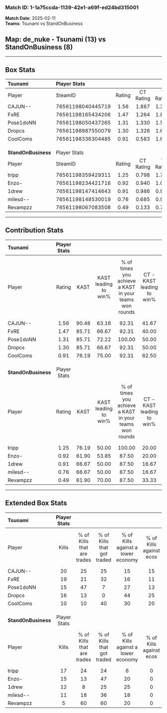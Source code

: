 ### Match ID: 1-1a75ccda-1139-42e1-a69f-ed24bd315001  
**Match Date**: 2025-02-11  
**Teams**: Tsunami vs StandOnBusiness  

## **Map**: de_nuke - Tsunami (13) vs StandOnBusiness (8)  
---  

## Box Stats  

| **Tsunami**         | Player Stats      |        |           |          |       |       |       |         |        |      |     |
| :- | :- | :-: | :-: | :-: | :-: | :-: | :-: | :-: | :-: | :-: | :-: |
| Player              | SteamID           | Rating | CT Rating | T Rating | KAST  |  ADR  | Kills | Assists | Deaths | K/D  | HS% |
| CAJUN--             | 76561198040445719 |  1.56  |   1.887   |  1.360   | 90.48 | 103.6 |  20   |    8    |   14   | 1.43 | 55  |
| FxRE                | 76561198165434206 |  1.47  |   1.264   |  1.857   | 85.71 | 83.4  |  19   |    2    |   11   | 1.73 | 57  |
| Pose1doNN           | 76561198050437265 |  1.31  |   1.330   |  1.512   | 85.71 | 59.6  |  15   |    3    |   8    | 1.88 | 46  |
| Dropcs              | 76561198987550079 |  1.30  |   1.326   |  1.629   | 85.71 | 78.9  |  16   |    7    |   13   | 1.23 | 68  |
| CooIComs            | 76561198336304485 |  0.91  |   0.583   |  1.642   | 76.19 | 64.5  |  10   |    6    |   14   | 0.71 | 100 |
|                     |                   |        |           |          |       |       |       |         |        |      |     |
|                     |                   |        |           |          |       |       |       |         |        |      |     |
|                     |                   |        |           |          |       |       |       |         |        |      |     |
| **StandOnBusiness** | Player Stats      |        |           |          |       |       |       |         |        |      |     |
| Player              | SteamID           | Rating | CT Rating | T Rating | KAST  |  ADR  | Kills | Assists | Deaths | K/D  | HS% |
| tripp               | 76561198359429311 |  1.25  |   0.798   |  1.772   | 76.19 | 96.4  |  17   |    7    |   16   | 1.06 | 76  |
| Enzo-               | 76561198234421716 |  0.92  |   0.940   |  1.046   | 61.90 | 67.3  |  15   |    2    |   17   | 0.88 | 53  |
| 1drew               | 76561198147414643 |  0.91  |   0.986   |  0.983   | 66.67 | 74.7  |  12   |    7    |   16   | 0.75 | 50  |
| milesd--            | 76561198148530019 |  0.76  |   0.685   |  0.988   | 66.67 | 60.5  |  11   |    4    |   18   | 0.61 | 18  |
| Revampzz            | 76561198067083508 |  0.49  |   0.133   |  0.766   | 61.90 | 32.8  |   5   |    0    |   13   | 0.38 | 20  |
---  

## Contribution Stats  

| **Tsunami**         | Player Stats |       |                      |                                                        |                           |                                                             |                          |                                                            |
| :- | :-: | :-: | :-: | :-: | :-: | :-: | :-: | :-: |
| Player              |    Rating    | KAST  | KAST leading to win% | % of times you achieve a KAST in your teams won rounds | CT - KAST leading to win% | CT - % of times you achieve a KAST in your teams won rounds | T - KAST leading to win% | T - % of times you achieve a KAST in your teams won rounds |
| CAJUN--             |     1.56     | 90.48 |        63.16         |                         92.31                          |           41.67           |                           100.00                            |          100.00          |                           87.50                            |
| FxRE                |     1.47     | 85.71 |        66.67         |                         92.31                          |           40.00           |                            80.00                            |          100.00          |                           100.00                           |
| Pose1doNN           |     1.31     | 85.71 |        72.22         |                         100.00                         |           50.00           |                           100.00                            |          100.00          |                           100.00                           |
| Dropcs              |     1.30     | 85.71 |        66.67         |                         92.31                          |           50.00           |                           100.00                            |          87.50           |                           87.50                            |
| CooIComs            |     0.91     | 76.19 |        75.00         |                         92.31                          |           62.50           |                           100.00                            |          87.50           |                           87.50                            |
|                     |              |       |                      |                                                        |                           |                                                             |                          |                                                            |
|                     |              |       |                      |                                                        |                           |                                                             |                          |                                                            |
|                     |              |       |                      |                                                        |                           |                                                             |                          |                                                            |
| **StandOnBusiness** | Player Stats |       |                      |                                                        |                           |                                                             |                          |                                                            |
| Player              |    Rating    | KAST  | KAST leading to win% | % of times you achieve a KAST in your teams won rounds | CT - KAST leading to win% | CT - % of times you achieve a KAST in your teams won rounds | T - KAST leading to win% | T - % of times you achieve a KAST in your teams won rounds |
| tripp               |     1.25     | 76.19 |        50.00         |                         100.00                         |           20.00           |                           100.00                            |          63.64           |                           100.00                           |
| Enzo-               |     0.92     | 61.90 |        53.85         |                         87.50                          |           20.00           |                           100.00                            |          75.00           |                           85.71                            |
| 1drew               |     0.91     | 66.67 |        50.00         |                         87.50                          |           16.67           |                           100.00                            |          75.00           |                           85.71                            |
| milesd--            |     0.76     | 66.67 |        50.00         |                         87.50                          |           16.67           |                           100.00                            |          75.00           |                           85.71                            |
| Revampzz            |     0.49     | 61.90 |        70.00         |                         87.50                          |           33.33           |                           100.00                            |          85.71           |                           85.71                            |
---  

## Extended Box Stats  

| **Tsunami**         | Player Stats |                            |                            |                                    |                         |                              |                                 |        |                             |                                     |                          |                               |                            |
| :- | :-: | :-: | :-: | :-: | :-: | :-: | :-: | :-: | :-: | :-: | :-: | :-: | :-: |
| Player              |    Kills     | % of Kills that are trades | % of Kills that got traded | % of Kills against a lower economy | % of Kills against ecos | % of Kills that are flawless | % of Kills that are close duels | Deaths | % of Deaths that get traded | % of Deaths against a lower economy | % of Deaths against ecos | % of Deaths that are flawless | % of Deaths that are close |
| CAJUN--             |      20      |             25             |             25             |                 15                 |           15            |              65              |                0                |   14   |             29              |                 14                  |            0             |              64               |             14             |
| FxRE                |      19      |             21             |             32             |                 16                 |           11            |              63              |                5                |   11   |             18              |                  9                  |            0             |              64               |             9              |
| Pose1doNN           |      15      |             47             |             7              |                 27                 |           13            |              87              |                0                |   8    |             50              |                 13                  |            13            |              75               |             0              |
| Dropcs              |      16      |             13             |             0              |                 44                 |           25            |              50              |               13                |   13   |             46              |                 15                  |            8             |              54               |             0              |
| CooIComs            |      10      |             10             |             40             |                 30                 |           20            |              70              |               10                |   14   |             36              |                 21                  |            7             |              50               |             7              |
|                     |              |                            |                            |                                    |                         |                              |                                 |        |                             |                                     |                          |                               |                            |
|                     |              |                            |                            |                                    |                         |                              |                                 |        |                             |                                     |                          |                               |                            |
|                     |              |                            |                            |                                    |                         |                              |                                 |        |                             |                                     |                          |                               |                            |
| **StandOnBusiness** | Player Stats |                            |                            |                                    |                         |                              |                                 |        |                             |                                     |                          |                               |                            |
| Player              |    Kills     | % of Kills that are trades | % of Kills that got traded | % of Kills against a lower economy | % of Kills against ecos | % of Kills that are flawless | % of Kills that are close duels | Deaths | % of Deaths that get traded | % of Deaths against a lower economy | % of Deaths against ecos | % of Deaths that are flawless | % of Deaths that are close |
| tripp               |      17      |             24             |             24             |                 6                  |            0            |              65              |                0                |   16   |             25              |                  6                  |            0             |              69               |             6              |
| Enzo-               |      15      |             13             |             47             |                 20                 |            0            |              60              |                7                |   17   |             18              |                  6                  |            0             |              82               |             0              |
| 1drew               |      12      |             8              |             25             |                 25                 |            0            |              58              |                8                |   16   |             25              |                 13                  |            6             |              63               |             13             |
| milesd--            |      11      |             18             |             36             |                 18                 |            0            |              55              |                9                |   18   |             28              |                  6                  |            0             |              78               |             6              |
| Revampzz            |      5       |             60             |             60             |                 20                 |            0            |              60              |               20                |   13   |              0              |                  8                  |            0             |              46               |             0              |
